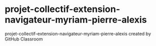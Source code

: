 # projet-collectif-extension-navigateur-myriam-pierre-alexis
projet-collectif-extension-navigateur-myriam-pierre-alexis created by GitHub Classroom

